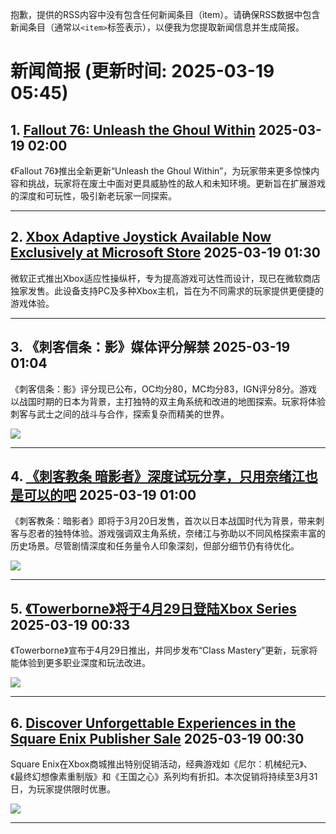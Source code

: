 抱歉，提供的RSS内容中没有包含任何新闻条目（item）。请确保RSS数据中包含新闻条目（通常以`<item>`标签表示），以便我为您提取新闻信息并生成简报。
# 新闻简报 (更新时间: 2025-03-19 05:45)

## 1. [Fallout 76: Unleash the Ghoul Within](https://fallout.bethesda.net/en/article/6RGjrKk2xdmERak4XZXhBw/unleash-the-ghoul-within#new_tab)   2025-03-19 02:00

《Fallout 76》推出全新更新“Unleash the Ghoul Within”，为玩家带来更多惊悚内容和挑战，玩家将在废土中面对更具威胁性的敌人和未知环境。更新旨在扩展游戏的深度和可玩性，吸引新老玩家一同探索。

---

## 2. [Xbox Adaptive Joystick Available Now Exclusively at Microsoft Store](https://aka.ms/AAuzm2u#new_tab)   2025-03-19 01:30

微软正式推出Xbox适应性操纵杆，专为提高游戏可达性而设计，现已在微软商店独家发售。此设备支持PC及多种Xbox主机，旨在为不同需求的玩家提供更便捷的游戏体验。

---

## 3. 《刺客信条：影》媒体评分解禁   2025-03-19 01:04

《刺客信条：影》评分现已公布，OC均分80，MC均分83，IGN评分8分。游戏以战国时期的日本为背景，主打独特的双主角系统和改进的地图探索。玩家将体验刺客与武士之间的战斗与合作，探索复杂而精美的世界。

![](https://static.willmao.com/feed_upload/2025-03-19/01-04-12-php6ZbWAd.png)

---

## 4. [《刺客教条 暗影者》深度试玩分享，只用奈绪江也是可以的吧](https://www.4gamers.com.tw/news/detail/70746/ubisoft-assassin-s-creed-shadows-review)   2025-03-19 01:00

《刺客教条：暗影者》即将于3月20日发售，首次以日本战国时代为背景，带来刺客与忍者的独特体验。游戏强调双主角系统，奈绪江与弥助以不同风格探索丰富的历史场景。尽管剧情深度和任务量令人印象深刻，但部分细节仍有待优化。

![](https://img.4gamers.com.tw/puku-clone-version/1973821a5ccac4af82f612ec75f95f3711020faa.jpg)

---

## 5. [《Towerborne》将于4月29日登陆Xbox Series](http://nnas.sqngame.com:11201/xboxfan/news)   2025-03-19 00:33

《Towerborne》宣布于4月29日推出，并同步发布“Class Mastery”更新，玩家将能体验到更多职业深度和玩法改进。

![](https://static.willmao.com/feed_upload/2025-03-19/00-23-35-phpIBfuYy.jpg)

---

## 6. [Discover Unforgettable Experiences in the Square Enix Publisher Sale](https://news.xbox.com/en-us/2025/03/18/square-enix-publisher-sale-march-2025/)   2025-03-19 00:30

Square Enix在Xbox商城推出特别促销活动，经典游戏如《尼尔：机械纪元》、《最终幻想像素重制版》和《王国之心》系列均有折扣。本次促销将持续至3月31日，为玩家提供限时优惠。

![](https://pub-f354ec240bea480db7320bd0e29d972e.r2.dev/sites/2/2025/03/Square-sale-March-25-bf8c004a09436017138c-1024x576.jpg)

---